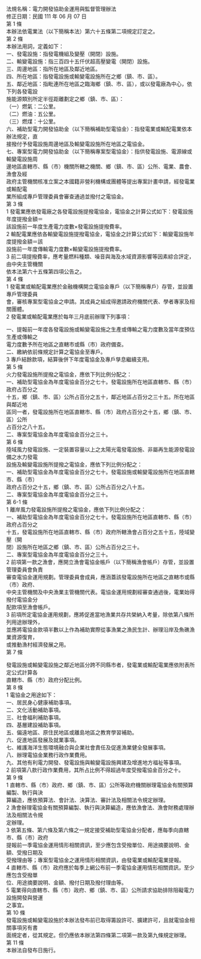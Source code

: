 法規名稱：電力開發協助金運用與監督管理辦法  
修正日期：民國 111 年 06 月 07 日  
第 1 條  
本辦法依電業法（以下簡稱本法）第六十五條第二項規定訂定之。  
第 2 條  
本辦法用詞，定義如下：  
一、發電設施：指發電機組及變壓（開閉）設施。  
二、輸變電設施：指三百四十五仟伏超高壓變電（開閉）設施。  
三、周邊地區：指所在地區及鄰近地區。  
四、所在地區：指發電設施或輸變電設施所在之鄉（鎮、市、區）。  
五、鄰近地區：指毗連所在地區之臨海鄉（鎮、市、區），或以發電廠為中心，依下列各發電設  
施能源類別所定半徑距離劃定之鄉（鎮、市、區）：  
（一）燃氣：二公里。  
（二）燃油：五公里。  
（三）燃煤：十公里。  
六、補助型電力開發協助金（以下簡稱補助型電協金）：指發電業或輸配電業依本辦法規定，直  
接撥付予發電設施周邊地區及輸變電設施所在地區之電協金。  
七、專案型電力開發協助金（以下簡稱專案型電協金）：指供發電設施、電源線或輸變電設施周  
邊地區直轄市、縣（市）機關所轄之機關、鄉（鎮、市、區）公所、電業、農會、漁會及經  
政府主管機關核准立案之本國籍非營利機構或團體等提出專案計畫申請，經發電業或輸配電  
業所組成專戶管理委員會審查通過並撥付之電協金。  
第 3 條  
1 發電業應依發電廠之各發電設施提撥電協金，電協金之計算公式如下：發電設施年度提撥金額＝  
該設施前一年度生產電力度數×發電設施提撥費率。  
2 輸配電業應依各輸變電設施提撥電協金，電協金之計算公式如下：輸變電設施年度提撥金額＝該  
設施前一年度傳輸電力度數×輸變電設施提撥費率。  
3 前二項提撥費率，應考量燃料種類、噪音與海及水域資源影響等因素綜合評定，由中央主管機關  
依本法第六十五條第四項公告之。  
第 4 條  
1 發電業或輸配電業應於金融機構開立電協金專戶（以下簡稱專戶）存管，並設置專戶管理委員  
會，審核專案型電協金之申請。其成員之組成得邀請政府機關代表、學者專家及相關團體。  
2 發電業或輸配電業應於每年三月底前辦理下列事項：  


一、提報前一年度各發電設施或輸變電設施之生產或傳輸之電力度數及當年度預估生產或傳輸之  
電力度數予所在地區之直轄市或縣（市）政府備查。  
二、繳納依前條規定計算之電協金至專戶。  
3 專戶結餘款項，結算後併下年度電協金及專戶孳息繼續支用。  
第 5 條  
火力發電設施所提撥之電協金，應依下列比例分配之：  
一、補助型電協金為年度電協金百分之七十。發電設施所在地區直轄市、縣（市）政府占百分之  
十五，鄉（鎮、市、區）公所占百分之五十，鄰近地區占百分之三十五。所在地區與鄰近地  
區同一者，發電設施所在地區直轄市、縣（市）政府占百分之十五，鄉（鎮、市、區）公所  
占百分之八十五。  
二、專案型電協金為年度電協金百分之三十。  
第 6 條  
陸域風力發電設施、一定裝置容量以上之太陽光電發電設施、非屬再生能源發電設備之水力發電  
設施及輸變電設施所提撥之電協金，應依下列比例分配之：  
一、補助型電協金為年度電協金百分之七十。發電設施或輸變電設施所在地區直轄市、縣（市）  
政府占百分之十五，鄉（鎮、市、區）公所占百分之八十五。  
二、專案型電協金為年度電協金百分之三十。  
第 6-1 條  
1 離岸風力發電設施所提撥之電協金，應依下列比例分配之：  
一、補助型電協金為年度電協金百分之七十。發電設施所在地區直轄市、縣（市）政府占百分之  
十五，發電設施所在地區直轄市、縣（市）政府所轄漁會占百分之五十五，陸域變壓（開  
閉）設施所在地區之鄉（鎮、市、區）公所占百分之三十。  
二、專案型電協金為年度電協金百分之三十。  
2 前項第一款之漁會，應開立漁會電協金帳戶（以下簡稱漁會帳戶）存管，並設置管理委員會負責  
審查電協金運用規劃。管理委員會成員，應涵蓋該發電設施所在地區之直轄市或縣（市）政府、  
中央主管機關及中央漁業主管機關代表。電協金運用規劃經審查通過後，電業始得撥付電協金分  
配款項至漁會帳戶。  
3 前項所定電協金運用規劃，應將促進當地漁業共存共榮納入考量，除依第八條所列用途辦理外，  
並應將電協金款項半數以上作為補助實際從事漁業之漁民生計、辦理沿岸及魚礁漁業資源復育，  
或推動漁村經濟發展之用。  
第 7 條  


發電設施或輸變電設施之鄰近地區分跨不同縣市者，發電業或輸配電業應依附表所定公式計算各  
直轄市、縣（市）政府分配比例。  
第 8 條  
1 電協金之用途如下：  
一、居民身心健康補助事項。  
二、文化活動補助事項。  
三、社會福利補助事項。  
四、基層建設補助事項。  
五、偏遠地區、原住民地區或離島地區之教育學習補助。  
六、促進地區發展及就業事項。  
七、維護海洋生態環境融合與企業社會責任及促進漁業健全發展事項。  
八、辦理電協金業務行政作業費用。  
九、其他有利電力開發、發電設施與輸變電設施興建及增進地方福祉等事項。  
2 前項第八款行政作業費用，其所占比例不得超過年度受撥電協金百分之十。  
第 9 條  
1 直轄市、縣（市）政府、鄉（鎮、市、區）公所等政府機關辦理電協金有關預算編製、執行與決  
算編造，應依預算法、會計法、決算法、審計法及相關法令規定辦理。  
2 漁會辦理電協金有關預算編製、執行與決算編造，應依漁會法、漁會財務處理辦法及相關法令規  
定辦理。  
3 依第五條、第六條及第六條之一規定接受補助型電協金分配者，應每季向直轄市、縣（市）政府  
提報前一季電協金運用情形相關資訊，至少應包含受撥單位、用途摘要說明、金額、受撥日期及  
受撥理由等；專案型電協金之運用情形相關資訊，由發電業或輸配電業提報。  
4 直轄市、縣（市）政府應於每季上網公布前一季電協金運用情形相關資訊，至少應包含受撥單  
位、用途摘要說明、金額、撥付日期及撥付理由等。  
5 電業得向直轄市、縣（市）政府、鄉（鎮、市、區）公所請求協助排除阻礙電力設施開發與營運  
之事宜。  
第 10 條  
發電設施或輸變電設施於本辦法發布前已取得籌設許可、擴建許可，且就電協金相關事項另有書  
面規定者，從其規定。但仍應依本辦法第四條第二項第一款及第九條規定辦理。  
第 11 條  
本辦法自發布日施行。  


